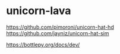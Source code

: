 # unicorn-lava

https://github.com/pimoroni/unicorn-hat-hd
https://github.com/jayniz/unicorn-hat-sim

https://bottlepy.org/docs/dev/